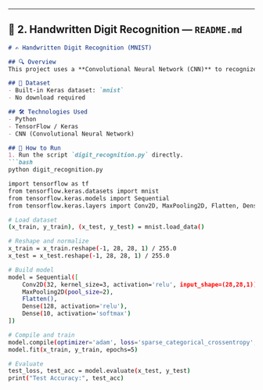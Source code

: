 
---

## 🔹 2. Handwritten Digit Recognition — `README.md`

```markdown
# ✍️ Handwritten Digit Recognition (MNIST)

## 🔍 Overview
This project uses a **Convolutional Neural Network (CNN)** to recognize handwritten digits (0–9) from the MNIST dataset.

## 📁 Dataset
- Built-in Keras dataset: `mnist`
- No download required

## 🛠 Technologies Used
- Python
- TensorFlow / Keras
- CNN (Convolutional Neural Network)

## 🚀 How to Run
1. Run the script `digit_recognition.py` directly.
```bash
python digit_recognition.py

import tensorflow as tf
from tensorflow.keras.datasets import mnist
from tensorflow.keras.models import Sequential
from tensorflow.keras.layers import Conv2D, MaxPooling2D, Flatten, Dense

# Load dataset
(x_train, y_train), (x_test, y_test) = mnist.load_data()

# Reshape and normalize
x_train = x_train.reshape(-1, 28, 28, 1) / 255.0
x_test = x_test.reshape(-1, 28, 28, 1) / 255.0

# Build model
model = Sequential([
    Conv2D(32, kernel_size=3, activation='relu', input_shape=(28,28,1)),
    MaxPooling2D(pool_size=2),
    Flatten(),
    Dense(128, activation='relu'),
    Dense(10, activation='softmax')
])

# Compile and train
model.compile(optimizer='adam', loss='sparse_categorical_crossentropy', metrics=['accuracy'])
model.fit(x_train, y_train, epochs=5)

# Evaluate
test_loss, test_acc = model.evaluate(x_test, y_test)
print("Test Accuracy:", test_acc)
